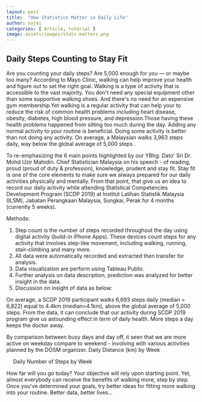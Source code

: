 ```yaml
---
layout: post
title:  "How Statistics Matter in Daily Life"
author: najmi
categories: [ Article, tutorial ]
image: assets/images/stats-matters.png
---
```


## Daily Steps Counting to Stay Fit
Are you counting your daily steps? Are 5,000 enough for you — or maybe too many? According to Mayo Clinic, walking can help improve your health and figure out to set the right goal. Walking is a type of activity that is accessible to the vast majority. You don't need any special equipment other than some supportive walking shoes. And there's no need for an expensive gym membership.Yet walking is a regular activity that can help your to reduce the risk of common health problems including heart disease, obesity, diabetes, high blood pressure, and depression.Those having these health problems happened from sitting too much during the day. Adding any normal activity to your routine is beneficial. Doing some activity is better than not doing any activity. On average, a Malaysian walks 3,963 steps  daily, way below the global average of 5,000 steps .

To re-emphasizing the 6 main points highlighted by our YBhg. Dato' Sri Dr. Mohd Uzir Mahidin. Chief Statistician Malaysia on his speech - of reading, proud (proud of duty & profession), knowledge, prudent and stay fit. Stay fit is one of the core elements to make sure we always prepared for our daily activities physically and mentally. From that point, that give us an idea to record our daily activity while attending Statistical Competencies Development Program (SCDP 2019) at Institut Latihan Statistik Malaysia (ILSM), Jabatan Perangkaan Malaysia, Sungkai, Perak for 4 months (currently 5 weeks).

Methods:
1.	Step count is the number of steps recorded throughout the day using digital activity (build-in iPhone Apps). These devices count steps for any activity that involves step-like movement, including walking, running, stair-climbing and many more.
2.	All data were automatically recorded and extracted then transfer for analysis.
3.	Data visualization are perform using Tableau Public.
4.	Further analysis on data description, prediction was analyzed for better insight in the data.
5.	Discussion on insight of data as below:
 
On average, a SCDP 2019 participant walks 6,693 steps  daily (median = 6,822) equal to 4.4km (median=4.1km), above the global average of 5,000 steps. From the data, it can conclude that our activity during SCDP 2019 program give us astounding effect in term of daily health. More steps a day keeps the doctor away.

 
By comparison between busy days and day off, it seen that we are more active on weekday compare to weekend - involving with various activities planned by the DOSM organizer.
Daily Distance (km) by Week
 

 
Daily Number of Steps by Week
 
How far will you go today? Your objective will rely upon starting point. Yet, almost everybody can receive the benefits of walking more, step by step. Once you've determined your goals, try better ideas for fitting more walking into your routine. 
Better data, better lives...

